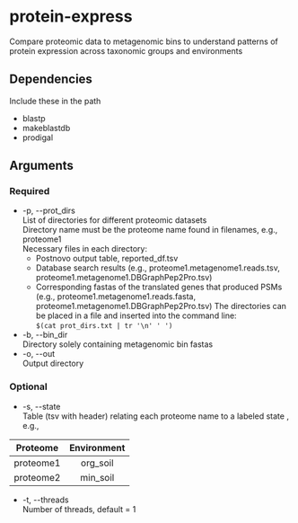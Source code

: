 # protein-express
Compare proteomic data to metagenomic bins to understand patterns of protein expression across taxonomic groups and environments

## Dependencies
Include these in the path
- blastp
- makeblastdb
- prodigal

## Arguments
### Required
- -p, --prot_dirs <br />
List of directories for different proteomic datasets <br />
Directory name must be the proteome name found in filenames, e.g., proteome1 <br />
Necessary files in each directory: <br />
  - Postnovo output table, reported_df.tsv
  - Database search results (e.g., proteome1.metagenome1.reads.tsv, proteome1.metagenome1.DBGraphPep2Pro.tsv)
  - Corresponding fastas of the translated genes that produced PSMs (e.g., proteome1.metagenome1.reads.fasta, proteome1.metagenome1.DBGraphPep2Pro.tsv)
The directories can be placed in a file and inserted into the command line: <br />
`$(cat prot_dirs.txt | tr '\n' ' ')`
- -b, --bin_dir <br />
Directory solely containing metagenomic bin fastas <br />
- -o, --out <br />
Output directory
### Optional
- -s, --state <br />
Table (tsv with header) relating each proteome name to a labeled state , e.g., <br />

| Proteome  | Environment |
|:---------:|:-----------:|
| proteome1 | org_soil    |
| proteome2 | min_soil    |

- -t, --threads <br />
Number of threads, default = 1
